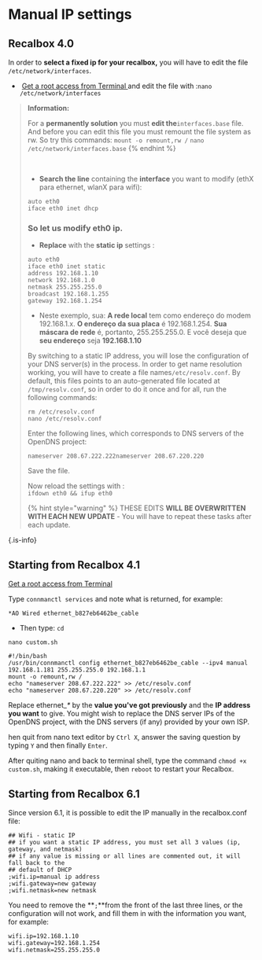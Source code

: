 # Manual IP settings

## Recalbox 4.0​ <a id="recalbox-4-0"></a>

 In order to **select a fixed ip for your recalbox,** you will have to edit the file  `/etc/network/interfaces`.

* ​ [Get a root access from Terminal ](https://recalbox.gitbook.io/tutorials/access/root-access-via-terminal)and edit the file with :`nano /etc/network/interfaces`


>**Information:**
>
>For a **permanently solution** you must **edit the**`interfaces.base` file. And before you can edit this file you must remount the file system as rw. So try this commands: `mount -o remount,rw /` `nano /etc/network/interfaces.base`
>{% endhint %}
>
>​
>
>* **Search the line** containing the **interface** you want to modify \(ethX para ethernet, wlanX para wifi\):
>
>```text
>auto eth0
>iface eth0 inet dhcp
>```
>
>### So let us modify eth0 ip. <a id="vamos-mudar-o-endereco-ip-eth-0"></a>
>
>* **Replace** with the **static ip** settings :
>
>```
>auto eth0
>iface eth0 inet static
>address 192.168.1.10
>network 192.168.1.0
>netmask 255.255.255.0
>broadcast 192.168.1.255
>gateway 192.168.1.254
>```
>
>* Neste exemplo, sua: **A rede local** tem como endereço do modem 192.168.1.x. **O endereço da sua placa** é 192.168.1.254. **Sua máscara de rede** é, portanto, 255.255.255.0. E você deseja que **seu endereço** seja **192.168.1.10**
>
>By switching to a static IP address, you will lose the configuration of your DNS server\(s\) in the process. In order to get name resolution working, you will have to create a file names`/etc/resolv.conf`. By default, this files points to an auto-generated file located at `/tmp/resolv.conf`, so in order to do it once and for all, run the following commands:
>
>```text
>rm /etc/resolv.conf
>nano /etc/resolv.conf
>```
>
>Enter the following lines, which corresponds to DNS servers of the OpenDNS project:
>
>```text
>nameserver 208.67.222.222nameserver 208.67.220.220
>```
>
>Save the file.
>
>Now reload the settings with :  
>`ifdown eth0 && ifup eth0`
>
>{% hint style="warning" %}
>THESE EDITS **WILL BE OVERWRITTEN WITH EACH NEW UPDATE** - You will have to repeat these tasks after each update.
>
{.is-info}

## Starting from Recalbox 4.1 <a id="a-partir-de-recalbox-4-1"></a>

[Get a root access from Terminal](https://recalbox.gitbook.io/tutorials/access/root-access-via-terminal)

Type `connmanctl services` and note what is returned, for example:

`*AO Wired ethernet_b827eb6462be_cable`

* Then type: `cd`

`nano custom.sh`

```text
#!/bin/bash
/usr/bin/connmanctl config ethernet_b827eb6462be_cable --ipv4 manual 192.168.1.181 255.255.255.0 192.168.1.1
mount -o remount,rw /
echo "nameserver 208.67.222.222" >> /etc/resolv.conf
echo "nameserver 208.67.220.220" >> /etc/resolv.conf
```

Replace ethernet\__\*_ by the **value you've got previously** and the **IP address you want** to give. You might wish to replace the DNS server IPs of the OpenDNS project, with the DNS servers \(if any\) provided by your own ISP.

 hen quit from nano text editor by `Ctrl X`, answer the saving question by typing `Y` and then finally `Enter`.

 After quiting nano and back to terminal shell, type the command `chmod +x custom.sh`, making it executable, then `reboot` to restart your Recalbox.

## Starting from Recalbox 6.1 <a id="a-partir-de-recalbox-4-1"></a>

Since version 6.1, it is possible to edit the IP manually in the recalbox.conf file:

```text
## Wifi - static IP
## if you want a static IP address, you must set all 3 values (ip, gateway, and netmask)
## if any value is missing or all lines are commented out, it will fall back to the
## default of DHCP
;wifi.ip=manual ip address
;wifi.gateway=new gateway
;wifi.netmask=new netmask
```

You need to remove the **`;`**from the front of the last three lines, or the configuration will not work, and fill them in with the information you want, for example:

```text
wifi.ip=192.168.1.10
wifi.gateway=192.168.1.254
wifi.netmask=255.255.255.0
```

